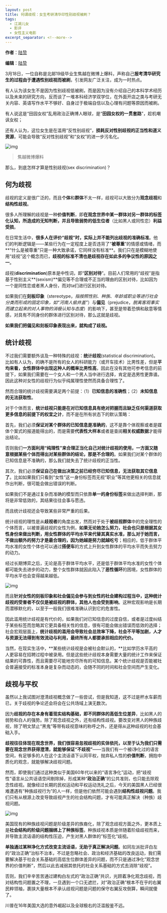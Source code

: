 ```yaml
---
layout: post
title: 何谓歧视：女生考研清华印性别歧视被刷？
tags:
  - 江湖儿女
  - 影评
  - 女性主义电影
excerpt_separator: <!--more-->
---
```




**作者**：[陆贽](https://www.zhihu.com/people/ru-shi-shuo-59)

**编辑**：[陆贽](https://www.zhihu.com/people/ru-shi-shuo-59)



<!--more-->

3月18日，一位自称是北邮19级毕业生焦越在微博上爆料，声称自己**报考清华研究生的过程由于遭遇性别歧视而被刷**，引发网友广泛关注，成为一时热点。

有人认为该女生不是因为性别歧视低被刷，而是因为没有介绍自己的本科学术经历以及未来的研究方向，反而谈了一堆本科经济学双学位，在外面开店之类与考研无关内容、英语写作水平不够好、自身过于极端自信以及心理有问题等原因而被刷。

有人说这是“田园女权”乱用政治正确博人眼球，是“**田园女权的一贯套路**”，趁机嘲讽女权；

还有人认为，这位女生是在滥用“反性别歧视”，**损耗反对性别歧视的正当性和道义资源**，可能会导致“反对性别歧视”和“女权”的进一步污名化。

![img](https://pic1.zhimg.com/80/v2-3b7c44b685f57caf9db5b15a53f94030_hd.jpg)



> 焦越微博爆料
>



那么，到底怎样才算是性别歧视(sex discrimination)？



## 何为歧视


歧视的定义是很广泛的，而且**个体**和**群体**不太一样，歧视可以大致分为**观念歧视**和**结构性歧视**。

很多人所理解的歧视是一种**价值判断**，即**在观念世界中某一群体对另一群体的标签化认知，所造成的无知判断，并且导致弱势的低生位者**（比如黑人或同性恋）**利益受损**。

在日常生活中，**很多人在评价“歧视”时，实际上并不能列出歧视的准确标准**。他们的判断逻辑是——某些行为在一定程度上是否违背了“**被尊重**”的情感或情绪，而**“什么是被尊重”只是一种大致承诺，它同样没有标准**。我们只在是模糊地使用“歧视”这个概念而已，**歧视的标准不清也是歧视存在如此多的争议性的原因之一**。

歧视(**discrimination**)原本是中性词，即“**区别对待**”。目前人们常用的“歧视”是指基于性别主义**(sexism)**偏见等不合理或不正当的理由的区别对待，比如因为一个是同性恋或者黑人身份，而对ta们进行区别对待。

如果我们在**刻板印象**（stereotype，*指按照性别、种族、年龄或职业等进行社会分类而形成的固定印象，如“河南人偷井盖”*）与**偏见**（prejudice，*脱离客观事实而建立起来的对人事物的消极认知与态度*）的影响下，甚至是带着恐惧和敌意等情感，对具有不同身份的群体进行区别对待，那么这就是歧视。

**如果我们把偏见和刻板印象表现出来，就构成了歧视。**



## 统计歧视

不过我们需要额外谈及一种特殊的歧视：**统计歧视**(statistical discrimination)。比如有人认为，的确不是所有的女人的科研能力（或开车技术）比男性差，但是**平均来看，女性群体中出现这种人的概率比男性高**，因此在没有其他可参考信息的前提下，如果我们需要在一个女人和一个男人当中进行选择，肯定是选男性更靠谱。因此这种对女性的歧视行为似乎纯属理性使然而具备合理性了。


然而合理的统计歧视需要满足两个前提：（1）**已知信息的准确性**；（2）**未知信息的无法获取性**。

对于个体而言，**统计歧视只能是在对已知信息具有绝对把握而且缺乏任何渠道获取更多信息的前提下的权宜之计**，而不是在所有状态下的默认策略：

首先，我们必须**保证对某个群体的已知信息是准确的**，这不是靠个体观察或者是媒体个案式的报道能得出的，而是需要**代表性大样本**或者是查阅**相关权威数据**才能得出结论。

否则我们**一方面利用“纯理性”来合理正当化自己对统计歧视的使用，一方面又随意根据某些个体而得出对某些群体的结论，那是不合理的**。如果我们对某个群体的已知信息是不准确的，那么我们就失去了统计歧视的正当性。

其次，我们必须**保证自己在做出决策之前已经穷尽已知信息，无法获取其它信息了**。比如如果我们只看到“女性”这一身份标签而无视“职业”等其他更相关的信息就作出判断，很可能会做出错误的判断。

如果我们不是通过复杂而准确的模型而只依靠**单一的身份标签**来做出选择判断，那将是非常低效的，其结果往往会事与愿违。

而且统计歧视还会导致某些非常严重的后果。

统计歧视的理性是从**歧视者**的角度出发，然而对于处于**被歧视群体**中的完全理性的个体而言，以被普遍歧视的女性为例，**如果无论她怎么努力，社会也只是根据其女性身份来做出判断，用女性群体的平均水平来代替其真实水准，那么对于她而言，不做出额外的努力才是最合理的，因为她越是努力就越吃亏**；相应的，低于群体平均水准的女性个体也可以通过**搭便车**的方式上升到女性群体的平均水平而失去努力的动力。

经过长期博弈之后，无论是高于群体平均水平，还是低于群体平均水准的女性个体都可能失去进步的动力，整个女性群体就因此陷入了**恶性循环**的困境，女性群体的平均水平也会变得越来越低。

![img](https://pic2.zhimg.com/80/v2-f0e68d8438ea5b4e91ebeceb53c502b9_hd.jpg)

而且**针对女性的刻板印象和社会偏见会参与到女性的社会建构过程当中，这种统计歧视的受害者不仅仅是被歧视的群体，其他人也会受到影响**。这种宏观影响是长期而潜移默化的，以至于一般我们很难准确认识到它的危害性。


因此滥用统计歧视是有代价的，如果我们对已知信息的过度自信，或者是过度纠结于某些标签而忽略其它更具备相关性的信息，很有可能会做出错误而低效的选择；社会宏观层面上，**统计歧视的滥用会导致社会总效率下降，社会不平等加剧，人才与资源无法得到有效流动与利用，最终所有人都要承担相应的代价。**

当然，在现实生活中，**某些统计歧视是会被社会默认的，**比如学历水平高的人更容易在招聘过程中被录用。但是这些统计歧视本身需要大量的统计工作来保证结果的可靠性，而且需要尽可能地穷尽所有的可知信息。某个统计歧视是否能被社会普遍接受的标准本身是复杂而动态的，会随不同的时间和社会空间而产生变化。



## **歧视与平权**

虽然以上我试图对澄清歧视概念做了一些尝试，但是我知道，这不过是杯水车薪而已，关于歧视的争论还会将会在公共场域上演无数次。

因为**歧视的存在本身有着现实结构基础，即不同群体的高低生位差异**，比如黑人的弱势和白人的强势。除了观念歧视之外，还有结构性歧视。要改变对黑人的种族歧视，除了明文禁止“黑鬼”等带有歧视意味的称呼之外，还是得从这种歧视的社会基础入手。

**歧视往往体现在观念世界，我们很容易忽视歧视的实体依托，以至于认为我们只需要在观念世界获得澄清，就能够保证“不歧视”**——当我们有一个被i净化过的语言空间，有足够多的人在这个主流话语下认同平权，抛弃私人性的**价值判断**，拥抱中质化的观念，就能够解决歧视问题。

然而，即使我们通过这种类似于美国60年代以来的“语言净化”运动，把“歧视性”语言从公共话语空间剔除掉，形成某种“**政治正确**”的公共准则，也只能去除观念性歧视。就像经过长期的民权运动和平权运动洗礼之后，今天的美国黑人已经很难遭遇有“种族歧视行为”的人一样，但是他们依然可能会遇到**结构性歧视问题**。我们只有从根源上改变导致歧视产生的社会结构问题，才有可能真正解决（种族）歧视问题。

![img](https://pic2.zhimg.com/80/v2-9c9ace36d7279cde179c9780d59c6819_hd.jpg)

美国现有的种族歧视问题是阶级差异的族裔化，除了观念歧视方面之外，更本质上是**社会结构的阶级问题捆绑上了种族标签**。种族歧视本质是伴随着阶级歧视而来，并导致主流话语的结构性压迫，产生对黑人群体的”标签化“歧视。

**单独通过某种净化方式改变主流话语，无助于真正解决问题**。如同左派批评白左的“政治正确”治标不治本，不过是忽略社会、政治和经济基础的改良运动，我们需要解决基于社会关系基础的高低生位群体差异的问题，而不只是通过净化“观念世界的价值判断”，然后以此去减弱其依托的社会关系基础的方式去消除“歧视”。


否则，我们辛辛苦苦通过建构白左式的“政治正确”共识，光顾着净化观念歧视，而对结构性问题置之不理，一旦遇到一个口无遮拦，对“政治正确”根本不在乎的右翼民粹领袖，裹挟大量根本不承认歧视问题是问题的保守右翼反攻倒算，瞬间就傻了。

川普在16年美国大选的意外崛起以及全球极右的泛滥殷鉴不远。